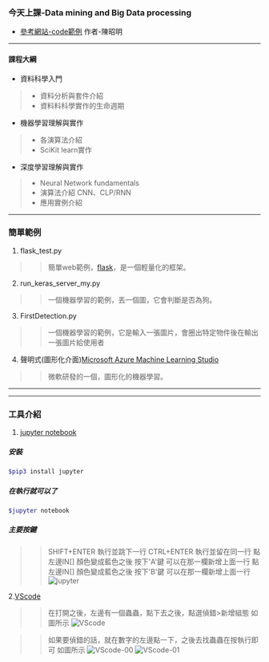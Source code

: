 ### 今天上課-Data mining and Big Data processing

+ [參考網站-code範例](https://github.com/mc6666/DataScience) 作者-陳昭明
----
#### 課程大綱

+ 資料科學入門
>+ 資料分析與套件介紹
>+ 資料料科學實作的生命週期

+ 機器學習理解與實作
>+ 各演算法介紹
>+ SciKit learn實作

+ 深度學習理解與實作
>+ Neural Network fundamentals
>+ 演算法介紹 CNN、CLP/RNN
>+ 應用實例介紹

----
### 簡單範例
1. flask_test.py 
>> 簡單web範例，[flask](http://flask.pocoo.org/)，是一個輕量化的框架。

2. run_keras_server_my.py
>> 一個機器學習的範例，丟一個圖，它會判斷是否為狗。

3. FirstDetection.py
>> 一個機器學習的範例，它是輸入一張圖片，會圈出特定物件後在輸出一張圖片給使用者

4. 聲明式(圖形化介面)[Microsoft Azure Machine Learning Studio](https://studio.azureml.net/) 
>> 微軟研發的一個，圖形化的機器學習。
---

---
### 工具介紹
1. [jupyter notebook](http://jupyter.org/)

##### 安裝
``` sh
$pip3 install jupyter  
```
##### 在執行就可以了
``` sh
$jupyter notebook
```

##### 主要按鍵
>>SHIFT+ENTER 執行並跳下一行
>>CTRL+ENTER 執行並留在同一行
>>點左邊IN[] 顏色變成藍色之後 按下'A'鍵 可以在那一欄新增上面一行
>>點左邊IN[] 顏色變成藍色之後 按下'B'鍵 可以在那一欄新增上面一行
![jupyter]()

2.[VScode](https://code.visualstudio.com/)
>>在打開之後，左邊有一個蟲蟲，點下去之後，點選偵錯>新增組態 如圖所示
![VScode]()

>>如果要偵錯的話，就在數字的左邊點一下，之後去找蟲蟲在按執行即可 如圖所示
![VScode-00]()
![VScode-01]()